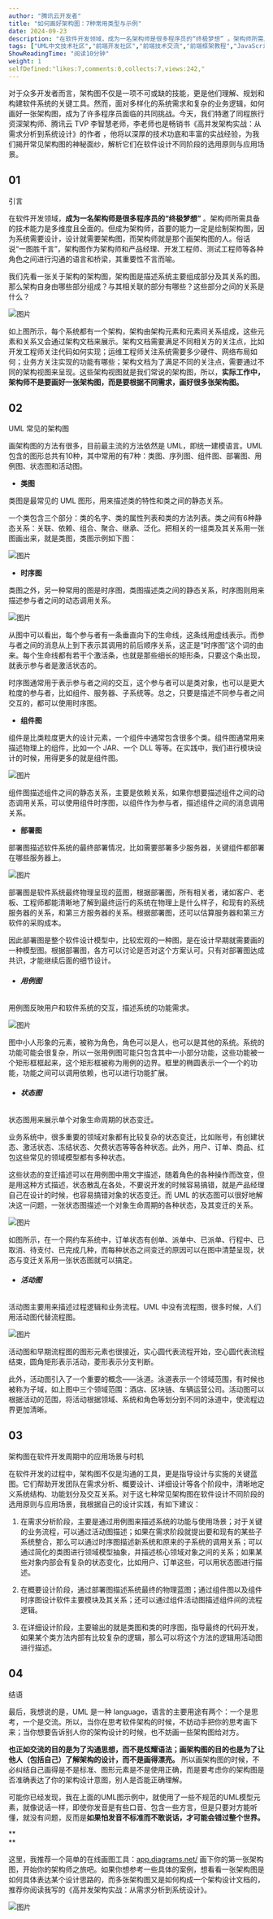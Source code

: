 ```yaml
---
author: "腾讯云开发者"
title: "如何画好架构图：7种常用类型与示例"
date: 2024-09-23
description: "在软件开发领域，成为一名架构师是很多程序员的“终极梦想” 。架构师所需具备的技术能力是多维度且全面的。但成为架构师，首要的能力一定是绘制架构图"
tags: ["UML中文技术社区","前端开发社区","前端技术交流","前端框架教程","JavaScript 学习资源","CSS 技巧与最佳实践","HTML5 最新动态","前端工程师职业发展","开源前端项目","前端技术趋势"]
ShowReadingTime: "阅读10分钟"
weight: 1
selfDefined:"likes:7,comments:0,collects:7,views:242,"
---
```

对于众多开发者而言，架构图不仅是一项不可或缺的技能，更是他们理解、规划和构建软件系统的关键工具。然而，面对多样化的系统需求和复杂的业务逻辑，如何画好一张架构图，成为了许多程序员面临的共同挑战。今天，我们特邀了同程旅行资深架构师、腾讯云 TVP 李智慧老师，李老师也是畅销书《高并发架构实战：从需求分析到系统设计》的作者 ，他将以深厚的技术功底和丰富的实战经验，为我们揭开常见架构图的神秘面纱，解析它们在软件设计不同阶段的选用原则与应用场景。

01
--

引言

在软件开发领域，**成为一名架构师是很多程序员的“终极梦想”** 。架构师所需具备的技术能力是多维度且全面的。但成为架构师，首要的能力一定是绘制架构图，因为系统需要设计，设计就需要架构图，而架构师就是那个画架构图的人。俗话说“一图胜千言”，架构图作为架构师和产品经理、开发工程师、测试工程师等各种角色之间进行沟通的语言和桥梁，其重要性不言而喻。

我们先看一张关于架构的架构图，架构图是描述系统主要组成部分及其关系的图。那么架构自身由哪些部分组成？与其相关联的部分有哪些？这些部分之间的关系是什么？

![图片](/images/jueJin/9cb5df8ef69842e.png)

如上图所示，每个系统都有一个架构，架构由架构元素和元素间关系组成，这些元素和关系又会通过架构文档来展示。架构文档需要满足不同相关方的关注点，比如开发工程师关注代码如何实现；运维工程师关注系统需要多少硬件、网络布局如何；业务方关注实现的功能有哪些；架构文档为了满足不同的关注点，需要通过不同的架构视图来呈现。这些架构视图就是我们常说的架构图，所以，**实际工作中，架构师不是要画好一张架构图，而是要根据不同需求，画好很多张架构图。**

02
--

UML 常见的架构图

画架构图的方法有很多，目前最主流的方法依然是 UML，即统一建模语言。UML 包含的图形总共有10种，其中常用的有7种：类图、序列图、组件图、部署图、用例图、状态图和活动图。

*   **类图**

类图是最常见的 UML 图形，用来描述类的特性和类之间的静态关系。

一个类包含三个部分：类的名字、类的属性列表和类的方法列表。类之间有6种静态关系：关联、依赖、组合、聚合、继承、泛化。把相关的一组类及其关系用一张图画出来，就是类图，类图示例如下图：

![图片](/images/jueJin/1a5ed4bc826d4ce.png)

*   **时序图**

类图之外，另一种常用的图是时序图，类图描述类之间的静态关系，时序图则用来描述参与者之间的动态调用关系。

![图片](/images/jueJin/c5b65a1993bb4b9.png)

从图中可以看出，每个参与者有一条垂直向下的生命线，这条线用虚线表示。而参与者之间的消息从上到下表示其调用的前后顺序关系，这正是“时序图”这个词的由来。每个生命线都有若干个激活条，也就是那些细长的矩形条，只要这个条出现，就表示参与者是激活状态的。

时序图通常用于表示参与者之间的交互，这个参与者可以是类对象，也可以是更大粒度的参与者，比如组件、服务器、子系统等。总之，只要是描述不同参与者之间交互的，都可以使用时序图。

*   **组件图**

组件是比类粒度更大的设计元素，一个组件中通常包含很多个类。组件图通常用来描述物理上的组件，比如一个 JAR、一个 DLL 等等。在实践中，我们进行模块设计的时候，用得更多的就是组件图。

![图片](/images/jueJin/48be9dc81d22432.png)

组件图描述组件之间的静态关系，主要是依赖关系，如果你想要描述组件之间的动态调用关系，可以使用组件时序图，以组件作为参与者，描述组件之间的消息调用关系。

*   **部署图**

部署图描述软件系统的最终部署情况，比如需要部署多少服务器，关键组件都部署在哪些服务器上。

![图片](/images/jueJin/4cfe80e47393405.png)

部署图是软件系统最终物理呈现的蓝图，根据部署图，所有相关者，诸如客户、老板、工程师都能清晰地了解到最终运行的系统在物理上是什么样子，和现有的系统服务器的关系，和第三方服务器的关系。根据部署图，还可以估算服务器和第三方软件的采购成本。

因此部署图是整个软件设计模型中，比较宏观的一种图，是在设计早期就需要画的一种模型图。根据部署图，各方可以讨论是否对这个方案认可。只有对部署图达成共识，才能继续后面的细节设计。

*   ###### **用例图**
    

用例图反映用户和软件系统的交互，描述系统的功能需求。

![图片](/images/jueJin/bb6ccc7ea91a4ad.png)

图中小人形象的元素，被称为角色，角色可以是人，也可以是其他的系统。系统的功能可能会很复杂，所以一张用例图可能只包含其中一小部分功能，这些功能被一个矩形框框起来，这个矩形框被称为用例的边界。框里的椭圆表示一个一个的功能，功能之间可以调用依赖，也可以进行功能扩展。

*   ###### **状态图**
    

状态图用来展示单个对象生命周期的状态变迁。

业务系统中，很多重要的领域对象都有比较复杂的状态变迁，比如账号，有创建状态、激活状态、冻结状态、欠费状态等等各种状态。此外，用户、订单、商品、红包这些常见的领域模型都有多种状态。

这些状态的变迁描述可以在用例图中用文字描述，随着角色的各种操作而改变，但是用这种方式描述，状态散乱在各处，不要说开发的时候容易搞错，就是产品经理自己在设计的时候，也容易搞错对象的状态变迁。而 UML 的状态图可以很好地解决这一问题，一张状态图描述一个对象生命周期的各种状态，及其变迁的关系。

![图片](/images/jueJin/09bc88bae619464.png)

如图所示，在一个网约车系统中，订单状态有创单、派单中、已派单、行程中、已取消、待支付、已完成几种，而每种状态之间变迁的原因可以在图中清楚呈现，状态与变迁关系用一张状态图就可以搞定。

*   ###### **活动图**
    

活动图主要用来描述过程逻辑和业务流程。UML 中没有流程图，很多时候，人们用活动图代替流程图。

![图片](/images/jueJin/b3d690c4e67a48c.png)

活动图和早期流程图的图形元素也很接近，实心圆代表流程开始，空心圆代表流程结束，圆角矩形表示活动，菱形表示分支判断。

此外，活动图引入了一个重要的概念——泳道。泳道表示一个领域范围，有时候也被称为子域，如上图中三个领域范围：酒店、区块链、车辆运营公司。活动图可以根据活动的范围，将活动根据领域、系统和角色等划分到不同的泳道中，使流程边界更加清晰。

03
--

架构图在软件开发周期中的应用场景与时机

在软件开发的过程中，架构图不仅是沟通的工具，更是指导设计与实施的关键蓝图。它们帮助开发团队在需求分析、概要设计、详细设计等各个阶段中，清晰地定义系统结构、功能划分及交互关系。对于这七种常见架构图在软件设计不同阶段的选用原则与应用场景，我根据自己的设计实践，有如下建议：

1.  在需求分析阶段，主要是通过用例图来描述系统的功能与使用场景；对于关键的业务流程，可以通过活动图描述；如果在需求阶段就提出要和现有的某些子系统整合，那么可以通过时序图描述新系统和原来的子系统的调用关系；可以通过简化的类图进行领域模型抽象，并描述核心领域对象之间的关系；如果某些对象内部会有复杂的状态变化，比如用户、订单这些，可以用状态图进行描述。
    
2.  在概要设计阶段，通过部署图描述系统最终的物理蓝图；通过组件图以及组件时序图设计软件主要模块及其关系；还可以通过组件活动图描述组件间的流程逻辑。
    
3.  在详细设计阶段，主要输出的就是类图和类的时序图，指导最终的代码开发，如果某个类方法内部有比较复杂的逻辑，那么可以将这个方法的逻辑用活动图进行描述。
    

04
--

结语

最后，我想说的是，UML 是一种 language，语言的主要用途有两个：一个是思考，一个是交流。所以，当你在思考软件架构的时候，不妨动手把你的思考画下来；当你想要告诉别人你的架构设计的时候，也不妨画一些架构图给对方。

**也正如交流的目的是为了沟通思想，而不是炫耀语法；画架构图的目的也是为了让他人（包括自己）了解架构的设计，而不是画得漂亮。** 所以画架构图的时候，不必纠结自己画得是不是标准、图形元素是不是使用正确，而是要考虑你的架构图是否准确表达了你的架构设计意图，别人是否能正确理解。

可能你已经发现，我在上面的UML图示例中，就使用了一些不规范的UML模型元素，就像说话一样，即使你发音是有些口音、包含一些方言，但是只要对方能听懂，就没有问题，反而是**如果怕发音不标准而不敢说话，才可能会错过整个世界。**

\*\*  
\*\*

这里，我推荐一个简单的在线画图工具：[app.diagrams.net/](https://link.juejin.cn?target=https%3A%2F%2Fapp.diagrams.net%2F "https://app.diagrams.net/") 画下你的第一张架构图，开始你的架构师之旅吧。如果你想参考一些具体的案例，想看看一张架构图是如何具体表达某个设计思路的，而多张架构图又是如何构成一个架构设计文档的，推荐你阅读我写的《高并发架构实战：从需求分析到系统设计》。

![图片](/images/jueJin/432c534069274c3.png)